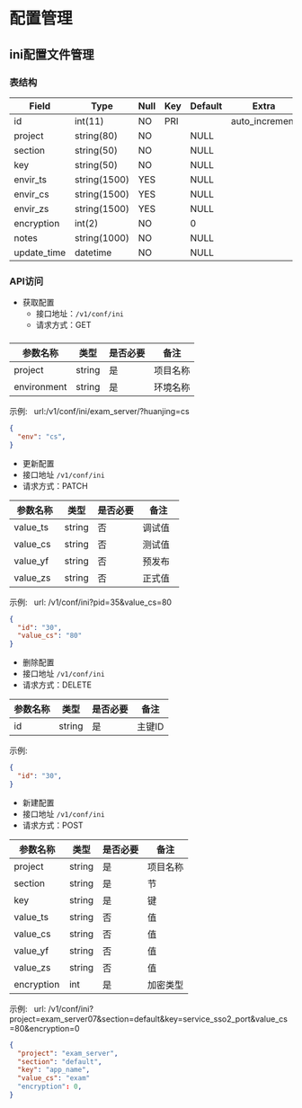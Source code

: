 # 配置管理
## ini配置文件管理
### 表结构

| Field       | Type          | Null | Key  | Default | Extra           | 
| -------     | ----          | ---- | ---- | ------- | -----           |
| id          | int(11)       | NO   | PRI  |         | auto_increment  |
| project     | string(80)    | NO   |      | NULL    |                 |
| section     | string(50)    | NO   |      | NULL    |                 |
| key         | string(50)    | NO   |      | NULL    |                 |
| envir_ts    | string(1500)  | YES  |      | NULL    |                 |
| envir_cs    | string(1500)  | YES  |      | NULL    |                 |
| envir_zs    | string(1500)  | YES  |      | NULL    |                 |
| encryption  | int(2)        | NO   |      | 0       |                 |
| notes       | string(1000)  | NO   |      | NULL    |                 |
| update_time | datetime      | NO   |      | NULL    |                 |
###
### API访问
- 获取配置  
  - 接口地址：`/v1/conf/ini` 
  - 请求方式：GET

###
| 参数名称    | 类型   | 是否必要 | 备注     |
| --          | --     | --       | --       |
| project     | string | 是       | 项目名称 |
| environment | string | 是       | 环境名称 | 

示例:  
url:/v1/conf/ini/exam_server/?huanjing=cs
```json
{
  "env": "cs",
}
```

- 更新配置
 - 接口地址 `/v1/conf/ini`  
 - 请求方式：PATCH

| 参数名称    | 类型   | 是否必要 | 备注     |
| --         | --     | --       | --      |
| value_ts   | string | 否       | 调试值   |
| value_cs   | string | 否       | 测试值   | 
| value_yf   | string | 否       | 预发布   |
| value_zs   | string | 否       | 正式值   |

示例:  
url: /v1/conf/ini?pid=35&value_cs=80 
```json
{
  "id": "30",
  "value_cs": "80"
}
```

- 删除配置
 - 接口地址 `/v1/conf/ini`
 - 请求方式：DELETE

| 参数名称    | 类型   | 是否必要  | 备注     |
| --         | --     | --       | --       |
| id         | string | 是       | 主键ID |
  

示例:    
```json
{
  "id": "30",
}
```

- 新建配置
 - 接口地址 `/v1/conf/ini`
 - 请求方式：POST

| 参数名称    | 类型   | 是否必要 | 备注     |
| --          | --     | --       | --       |
| project     | string | 是       | 项目名称 | 
| section     | string | 是       | 节       |
| key         | string | 是       | 键       |
| value_ts    | string | 否       | 值       |
| value_cs    | string | 否       | 值       |
| value_yf    | string | 否       | 值       |
| value_zs    | string | 否       | 值       |
| encryption  | int    | 是       | 加密类型 |

示例:  
url: /v1/conf/ini?project=exam_server07&section=default&key=service_sso2_port&value_cs=80&encryption=0 
```json
{
  "project": "exam_server",
  "section": "default",
  "key": "app_name",
  "value_cs": "exam"
  "encryption": 0,
}
```
